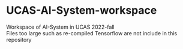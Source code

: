 # UCAS-AI-System-workspace
Workspace of AI-System in UCAS 2022-fall   
Files too large such as re-compiled Tensorflow are not include in this repository   

